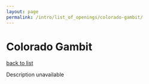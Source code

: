 ```yaml
---
layout: page
permalink: /intro/list_of_openings/colorado-gambit/
---
```


# Colorado Gambit

[back to list](..)

Description unavailable